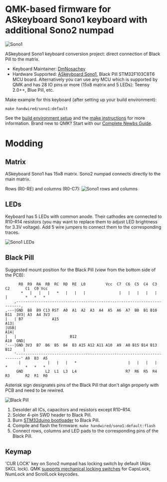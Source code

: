 # QMK-based firmware for ASkeyboard Sono1 keyboard with additional Sono2 numpad

![Sono1](https://i.imgur.com/eb046DOh.jpeg)

ASkeyboard Sono1 keyboard conversion project: direct connection of Black Pill to the matrix.

* Keyboard Maintainer: [DmNosachev](https://github.com/DmNosachev)
* Hardware Supported: [ASkeyboard Sono1](http://www5f.biglobe.ne.jp/~silencium/keyboard/html/alps.html), Black Pill STM32F103C8T6 MCU board. Alternatively you can use any MCU which is supported by QMK and has 28 IO pins or more (15x8 matrix and 5 LEDs): Teensy 2.0++, Blue Pill, etc.

Make example for this keyboard (after setting up your build environment):

    make handwired/sono1:default

See the [build environment setup](https://docs.qmk.fm/#/getting_started_build_tools) and the [make instructions](https://docs.qmk.fm/#/getting_started_make_guide) for more information. Brand new to QMK? Start with our [Complete Newbs Guide](https://docs.qmk.fm/#/newbs).

# Modding

## Matrix

ASkeyboard Sono1 has 15x8 matrix. Sono2 numpad connects directly to the main matrix.

Rows (R0-RE) and columns (R0-C7):
![Sono1 rows and columns](https://i.imgur.com/5Owazg6h.jpeg)

## LEDs
Keyboard has 5 LEDs with common anode. Their cathodes are connected to R10–R14 resistors (you may want to replace them to adjust LED brightness for 3.3V voltage). Add 5 wire jumpers to connect them to the corresponding traces.

![Sono1 LEDs](https://i.imgur.com/opxc2A3h.jpeg)

## Black Pill
Suggested mount position for the Black Pill (view from the bottom side of the PCB):

```
      R8  R9  RA  RB  RC  RD  RE  L0         Vcc  C7  C6  C5  C4  C3  C2       C1  C0 Vcc
       *   |   |   |   *   |   |   |               |   |   |   |   |   |        *   *   *
    ,------------------------------------------------------------------------,
,---|GND  B8  B9 C13 RST  A0  A1  A2  A3  A4  A5  A6  A7  B0  B1 B10 B11  3V3| A3  A4 3V3
|   | B7             A15                                                  A13|
|USB|                                                                     A14|
|   |                        B12                                     A10  GND|
'---|GND 3V3  B7  B6  B5  B4  B3 A15 A12 A11 A10  A9  A8 B15 B14 B13 B12     |
    '------------------------------------------------------------------------' A9  B3  A5
      |            |   |   |   *                       |   |   |   |   *        *   *   *
     GND          L2  L1  L3  L4                      R7  R6  R5  R4  R3       R2  R1  R0
```
Asterisk sign designates pins of the Black Pill that don't align properly with PCB and need to be rewired.

![Black Pill](https://i.imgur.com/KQjTWVbh.jpeg)

1. Desolder all ICs, capacitors and resistors except R10–R14.
1. Solder 4-pin SWD header to Black Pill.
2. Burn [STM32duino bootloader](https://github.com/rogerclarkmelbourne/STM32duino-bootloader/blob/master/bootloader_only_binaries/generic_boot20_pb12.bin) to Black Pill.
3. Compile and flash the firmware: `make handwired/sono1:default:flash`
4. Connect rows, columns and LED pads to the corresponding pins of the Black Pill.

## Keymap
'CUR LOCK' key on Sono2 numpad has locking switch by default (Alps SKCL lock). QMK [supports mechanical locking switches](https://docs.qmk.fm/#/faq_keymap?id=mechanical-lock-switch-support) for CapsLock, NumLock and ScrollLock keycodes.
